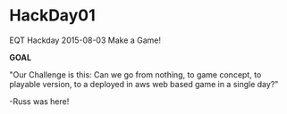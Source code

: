 # HackDay01
EQT Hackday 2015-08-03 Make a Game!

**GOAL**

"Our Challenge is this: Can we go from nothing, to game concept, to playable version, to a deployed in aws web based game in a single day?"

-Russ was here!

